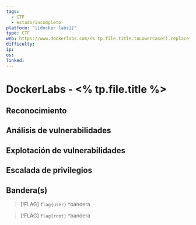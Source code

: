 ```yaml
---
tags:
  - CTF
  - estado/incompleto
platform: "[[docker labs]]"
type: CTF
web: https://www.dockerlabs.com/<% tp.file.title.toLowerCase().replace(/ /g, '') %>
difficulty:
ip:
os:
linked:
---
```

# DockerLabs - <% tp.file.title %>

## Reconocimiento


## Análisis de vulnerabilidades


## Explotación de vulnerabilidades


## Escalada de privilegios


## Bandera(s)

> [!FLAG] `flag{user}`
^bandera

> [!FLAG] `flag{root}`
^bandera